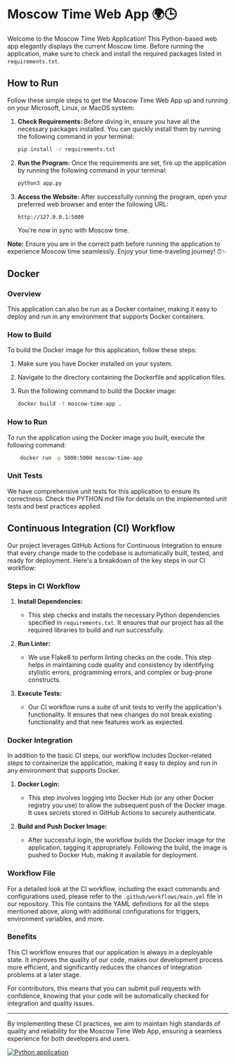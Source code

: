 # Moscow Time Web App 🌍🕒

Welcome to the Moscow Time Web Application! This Python-based web app elegantly displays the current Moscow time. Before running the application, make sure to check and install the required packages listed in `requirements.txt`.

## How to Run

Follow these simple steps to get the Moscow Time Web App up and running on your Microsoft, Linux, or MacOS system:

1. **Check Requirements:**
   Before diving in, ensure you have all the necessary packages installed. You can quickly install them by running the following command in your terminal:

    ```bash
    pip install -r requirements.txt
    ```

2. **Run the Program:**
   Once the requirements are set, fire up the application by running the following command in your terminal:

    ```bash
    python3 app.py
    ```

3. **Access the Website:**
   After successfully running the program, open your preferred web browser and enter the following URL:

    ```
    http://127.0.0.1:5000
    ```

   You're now in sync with Moscow time.

**Note:** Ensure you are in the correct path before running the application to experience Moscow time seamlessly. Enjoy your time-traveling journey! ⏰✨

## Docker

### Overview
This application can also be run as a Docker container, making it easy to deploy and run in any environment that supports Docker containers.

### How to Build
To build the Docker image for this application, follow these steps:
1. Make sure you have Docker installed on your system.
2. Navigate to the directory containing the Dockerfile and application files.
3. Run the following command to build the Docker image:

    ```bash
    docker build -t moscow-time-app .
    ```

### How to Run
To run the application using the Docker image you built, execute the following command:

```bash
    docker run -p 5000:5000 moscow-time-app
```
### Unit Tests

We have comprehensive unit tests for this application to ensure its correctness. Check the PYTHON.md file for details on the implemented unit tests and best practices applied.
## Continuous Integration (CI) Workflow

Our project leverages GitHub Actions for Continuous Integration to ensure that every change made to the codebase is automatically built, tested, and ready for deployment. Here's a breakdown of the key steps in our CI workflow:

### Steps in CI Workflow

1. **Install Dependencies:**
   - This step checks and installs the necessary Python dependencies specified in `requirements.txt`. It ensures that our project has all the required libraries to build and run successfully.

2. **Run Linter:**
   - We use Flake8 to perform linting checks on the code. This step helps in maintaining code quality and consistency by identifying stylistic errors, programming errors, and complex or bug-prone constructs.

3. **Execute Tests:**
   - Our CI workflow runs a suite of unit tests to verify the application's functionality. It ensures that new changes do not break existing functionality and that new features work as expected.

### Docker Integration

In addition to the basic CI steps, our workflow includes Docker-related steps to containerize the application, making it easy to deploy and run in any environment that supports Docker.

1. **Docker Login:**
   - This step involves logging into Docker Hub (or any other Docker registry you use) to allow the subsequent push of the Docker image. It uses secrets stored in GitHub Actions to securely authenticate.

2. **Build and Push Docker Image:**
   - After successful login, the workflow builds the Docker image for the application, tagging it appropriately. Following the build, the image is pushed to Docker Hub, making it available for deployment.

### Workflow File

For a detailed look at the CI workflow, including the exact commands and configurations used, please refer to the `.github/workflows/main.yml` file in our repository. This file contains the YAML definitions for all the steps mentioned above, along with additional configurations for triggers, environment variables, and more.

### Benefits

This CI workflow ensures that our application is always in a deployable state. It improves the quality of our code, makes our development process more efficient, and significantly reduces the chances of integration problems at a later stage.

For contributors, this means that you can submit pull requests with confidence, knowing that your code will be automatically checked for integration and quality issues.

---

By implementing these CI practices, we aim to maintain high standards of quality and reliability for the Moscow Time Web App, ensuring a seamless experience for both developers and users.

[![Python application](https://github.com/esadmazi/S24-core-course-labs/actions/workflows/python-app.yml/badge.svg?branch=lab3)](https://github.com/esadmazi/S24-core-course-labs/actions/workflows/python-app.yml)
